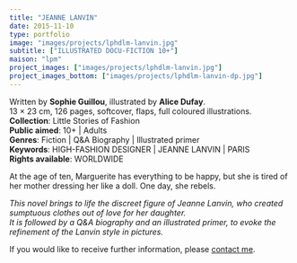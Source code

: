 ```yaml
---
title: "JEANNE LANVIN"
date: 2015-11-10
type: portfolio
image: "images/projects/lphdlm-lanvin.jpg"
subtitle: ["ILLUSTRATED DOCU-FICTION 10+"]
maison: "lpm"
project_images: ["images/projects/lphdlm-lanvin.jpg"]
project_images_bottom: ["images/projects/lphdlm-lanvin-dp.jpg"]
---
```


Written by **Sophie Guillou**, illustrated by **Alice Dufay**.   
13 × 23 cm, 126 pages, softcover, flaps, full coloured illustrations.   
**Collection**: Little Stories of Fashion  
**Public aimed**: 10+ | Adults   
**Genres**: Fiction | Q&A Biography | Illustrated primer      
**Keywords**: HIGH-FASHION DESIGNER | JEANNE LANVIN | PARIS     
**Rights available**: WORLDWIDE
 


At the age of ten, Marguerite has everything to be happy, but she is tired of her mother dressing her like a doll. 
One day, she rebels.


*This novel brings to life the discreet figure of Jeanne Lanvin, who created sumptuous clothes out of love for her daughter.*   
*It is followed by a Q&A biography and an illustrated primer, to evoke the refinement of the Lanvin style in pictures.*





If you would like to receive further information, please [contact me](mailto:melanie.guillaumin.edition@gmail.com).

